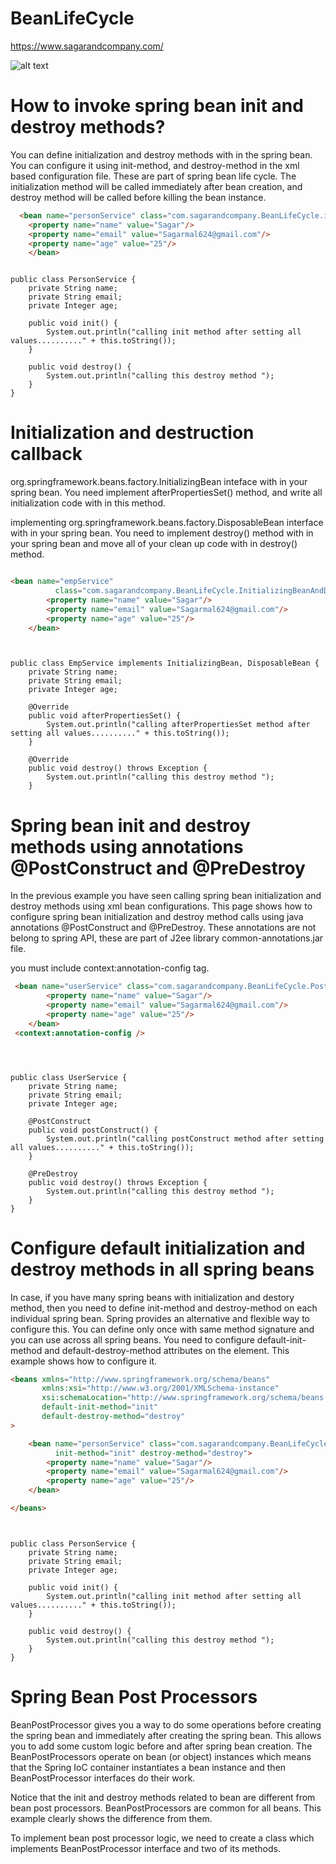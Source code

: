 # BeanLifeCycle
https://www.sagarandcompany.com/

![alt text](http://javasampleapproach.com/wp-content/uploads/2016/09/bean-life-cycle.jpg)

# How to invoke spring bean init and destroy methods?

You can define initialization and destroy methods with in the spring bean.
You can configure it using init-method, and destroy-method in the xml based configuration file. 
These are part of spring bean life cycle. The initialization method will be called immediately after bean creation, and destroy method will be called before killing the bean instance.
```html
  <bean name="personService" class="com.sagarandcompany.BeanLifeCycle.initAndDestroyMethodAttribute.PersonService" init-method="init" destroy-method="destroy">
    <property name="name" value="Sagar"/>
    <property name="email" value="Sagarmal624@gmail.com"/>
    <property name="age" value="25"/>
    </bean>
```    
<pre><code>
public class PersonService {
    private String name;
    private String email;
    private Integer age;

    public void init() {
        System.out.println("calling init method after setting all values.........." + this.toString());
    }

    public void destroy() {
        System.out.println("calling this destroy method ");
    }
}
</code></pre>

# Initialization and destruction callback

org.springframework.beans.factory.InitializingBean inteface with in your spring bean. You need implement afterPropertiesSet() method, and write all initialization code with in this method.

implementing org.springframework.beans.factory.DisposableBean interface with in your spring bean. You need to implement destroy() method with in your spring bean and move all of your clean up code with in destroy() method.
```html

<bean name="empService"
          class="com.sagarandcompany.BeanLifeCycle.InitializingBeanAndDisposableBeanInterface.EmpService">
        <property name="name" value="Sagar"/>
        <property name="email" value="Sagarmal624@gmail.com"/>
        <property name="age" value="25"/>
    </bean>
```
<pre><code>

public class EmpService implements InitializingBean, DisposableBean {
    private String name;
    private String email;
    private Integer age;

    @Override
    public void afterPropertiesSet() {
        System.out.println("calling afterPropertiesSet method after setting all values.........." + this.toString());
    }

    @Override
    public void destroy() throws Exception {
        System.out.println("calling this destroy method ");
    }
</code></pre>

# Spring bean init and destroy methods using annotations @PostConstruct and @PreDestroy
In the previous example you have seen calling spring bean initialization and destroy methods using xml bean configurations.
This page shows how to configure spring bean initialization and destroy method calls using java annotations @PostConstruct and @PreDestroy. 
These annotations are not belong to spring API, these are part of J2ee library common-annotations.jar file.

you must include context:annotation-config tag.
```html
 <bean name="userService" class="com.sagarandcompany.BeanLifeCycle.PostConstructAndPreDestroyAnnotation.UserService">
        <property name="name" value="Sagar"/>
        <property name="email" value="Sagarmal624@gmail.com"/>
        <property name="age" value="25"/>
    </bean>
 <context:annotation-config />
```

<pre><code>


public class UserService {
    private String name;
    private String email;
    private Integer age;

    @PostConstruct
    public void postConstruct() {
        System.out.println("calling postConstruct method after setting all values.........." + this.toString());
    }

    @PreDestroy
    public void destroy() throws Exception {
        System.out.println("calling this destroy method ");
    }
}
</code></pre>

# Configure default initialization and destroy methods in all spring beans
In case, if you have many spring beans with initialization and destory method, then you need to define init-method and destroy-method on each individual spring bean. Spring provides an alternative and flexible way to configure this. You can define only once with same method signature and you can use across all spring beans. You need to configure default-init-method and default-destroy-method attributes on the <beans> element. This example shows how to configure it.
```html  
<beans xmlns="http://www.springframework.org/schema/beans"
       xmlns:xsi="http://www.w3.org/2001/XMLSchema-instance"
       xsi:schemaLocation="http://www.springframework.org/schema/beans http://www.springframework.org/schema/beans/spring-beans.xsd"
       default-init-method="init"
       default-destroy-method="destroy"
>

    <bean name="personService" class="com.sagarandcompany.BeanLifeCycle.initAndDestroyMethodAttribute.PersonService"
          init-method="init" destroy-method="destroy">
        <property name="name" value="Sagar"/>
        <property name="email" value="Sagarmal624@gmail.com"/>
        <property name="age" value="25"/>
    </bean>

</beans>
```
<pre><code>

public class PersonService {
    private String name;
    private String email;
    private Integer age;

    public void init() {
        System.out.println("calling init method after setting all values.........." + this.toString());
    }

    public void destroy() {
        System.out.println("calling this destroy method ");
    }
}
</code></pre>


# Spring Bean Post Processors


BeanPostProcessor gives you a way to do some operations before creating the spring bean and immediately after creating the spring bean. This allows you to add some custom logic before and after spring bean creation. The BeanPostProcessors operate on bean (or object) instances which means that the Spring IoC container instantiates a bean instance and then BeanPostProcessor interfaces do their work.

Notice that the init and destroy methods related to bean are different from bean post processors. BeanPostProcessors are common for all beans. This example clearly shows the difference from them.

To implement bean post processor logic, we need to create a class which implements BeanPostProcessor interface and two of its methods.


